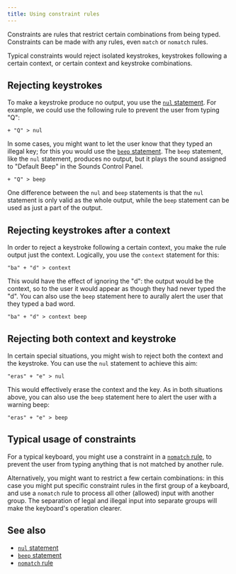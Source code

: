 ```yaml
---
title: Using constraint rules 
---
```


Constraints are rules that restrict certain combinations from being
typed. Constraints can be made with any rules, even `match` or `nomatch`
rules.

Typical constraints would reject isolated keystrokes, keystrokes
following a certain context, or certain context and keystroke
combinations.

## Rejecting keystrokes

To make a keystroke produce no output, you use the [`nul`
statement](../reference/nul). For example, we could use the following
rule to prevent the user from typing "Q":

    + "Q" > nul

In some cases, you might want to let the user know that they typed an
illegal key; for this you would use the [`beep`
statement](../reference/beep). The `beep` statement, like the `nul`
statement, produces no output, but it plays the sound assigned to
"Default Beep" in the Sounds Control Panel.

    + "Q" > beep

One difference between the `nul` and `beep` statements is that the `nul`
statement is only valid as the whole output, while the `beep` statement
can be used as just a part of the output.

## Rejecting keystrokes after a context

In order to reject a keystroke following a certain context, you make the
rule output just the context. Logically, you use the `context` statement
for this:

    "ba" + "d" > context

This would have the effect of ignoring the "d": the output would be the
context, so to the user it would appear as though they had never typed
the "d". You can also use the `beep` statement here to aurally alert the
user that they typed a bad word.

    "ba" + "d" > context beep

## Rejecting both context and keystroke

In certain special situations, you might wish to reject both the context
and the keystroke. You can use the `nul` statement to achieve this aim:

    "eras" + "e" > nul

This would effectively erase the context and the key. As in both
situations above, you can also use the `beep` statement here to alert
the user with a warning beep:

    "eras" + "e" > beep

## Typical usage of constraints

For a typical keyboard, you might use a constraint in a [`nomatch`
rule](../reference/nomatch), to prevent the user from typing anything
that is not matched by another rule.

Alternatively, you might want to restrict a few certain combinations: in
this case you might put specific constraint rules in the first group of
a keyboard, and use a `nomatch` rule to process all other (allowed)
input with another group. The separation of legal and illegal input into
separate groups will make the keyboard's operation clearer.

## See also

-   [`nul` statement](../reference/nul "nul statement")
-   [`beep` statement](../reference/beep "beep statement")
-   [`nomatch` rule](../reference/nomatch "nomatch rule")
